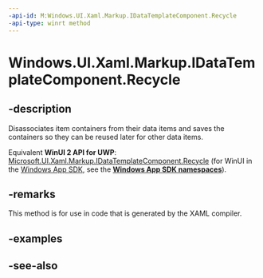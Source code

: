 ```yaml
---
-api-id: M:Windows.UI.Xaml.Markup.IDataTemplateComponent.Recycle
-api-type: winrt method
---
```


<!-- Method syntax
public void Recycle()
-->

# Windows.UI.Xaml.Markup.IDataTemplateComponent.Recycle

## -description
Disassociates item containers from their data items and saves the containers so they can be reused later for other data items.

Equivalent **WinUI 2 API for UWP**: [Microsoft.UI.Xaml.Markup.IDataTemplateComponent.Recycle](/windows/winui/api/microsoft.ui.xaml.markup.idatatemplatecomponent.recycle) (for WinUI in the [Windows App SDK](/windows/apps/windows-app-sdk/), see the **[Windows App SDK namespaces](/windows/windows-app-sdk/api/winrt/)**).

## -remarks
This method is for use in code that is generated by the XAML compiler.

## -examples

## -see-also
